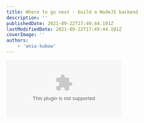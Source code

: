```yaml
---
title: Where to go next - build a NodeJS backend
description: ''
publishedDate: 2021-09-22T17:49:44.101Z
lastModifiedDate: 2021-09-22T17:49:44.101Z
coverImage: ''
authors:
    - 'ania-kubow'
---
```


<Embed
	type="youtube"
	url="https://youtu.be/_itMdiSc0KI?t=4029"
	title="Where to go next - build a NodeJS backend"
/>
